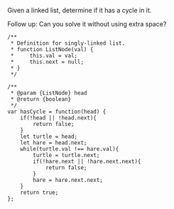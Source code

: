 Given a linked list, determine if it has a cycle in it.

Follow up:
Can you solve it without using extra space?
```
/**
 * Definition for singly-linked list.
 * function ListNode(val) {
 *     this.val = val;
 *     this.next = null;
 * }
 */

/**
 * @param {ListNode} head
 * @return {boolean}
 */
var hasCycle = function(head) {
    if(!head || !head.next){
        return false;
    }
    let turtle = head;
    let hare = head.next;
    while(turtle.val !== hare.val){
        turtle = turtle.next;
        if(!hare.next || !hare.next.next){
            return false;
        }
        hare = hare.next.next;
    }
    return true;
};
```
